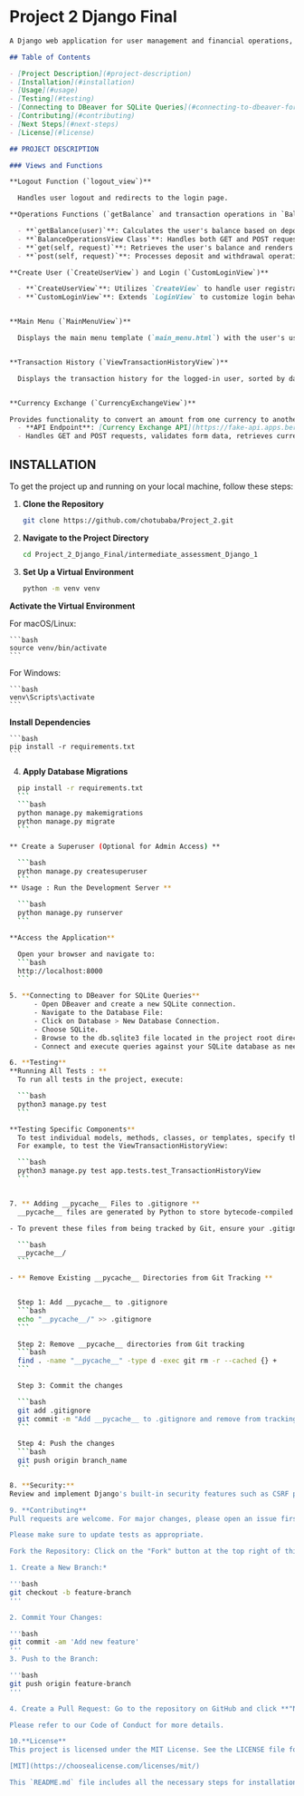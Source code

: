 # Project 2 Django Final
```markdown
A Django web application for user management and financial operations, including account creation, login, balance operations, transaction history, and currency exchange.

## Table of Contents

- [Project Description](#project-description)
- [Installation](#installation)
- [Usage](#usage)
- [Testing](#testing)
- [Connecting to DBeaver for SQLite Queries](#connecting-to-dbeaver-for-sqlite-queries)
- [Contributing](#contributing)
- [Next Steps](#next-steps)
- [License](#license)

## PROJECT DESCRIPTION

### Views and Functions

**Logout Function (`logout_view`)**

  Handles user logout and redirects to the login page.

**Operations Functions (`getBalance` and transaction operations in `BalanceOperationsView`)**

  - **`getBalance(user)`**: Calculates the user's balance based on deposit and withdrawal history.
  - **`BalanceOperationsView Class`**: Handles both GET and POST requests for balance operations.
  - **`get(self, request)`**: Retrieves the user's balance and renders the `operations.html` template.
  - **`post(self, request)`**: Processes deposit and withdrawal operations based on form input, updates history, and renders the updated balance in the template.

**Create User (`CreateUserView`) and Login (`CustomLoginView`)**

  - **`CreateUserView`**: Utilizes `CreateView` to handle user registration using the `User` model and `CreateUserForm`.
  - **`CustomLoginView`**: Extends `LoginView` to customize login behavior and context data.


**Main Menu (`MainMenuView`)**

  Displays the main menu template (`main_menu.html`) with the user's username if authenticated.


**Transaction History (`ViewTransactionHistoryView`)**

  Displays the transaction history for the logged-in user, sorted by date.


**Currency Exchange (`CurrencyExchangeView`)**

Provides functionality to convert an amount from one currency to another using an external API:
  - **API Endpoint**: [Currency Exchange API](https://fake-api.apps.berlintech.ai/api/currency_exchange)
  - Handles GET and POST requests, validates form data, retrieves currency rates, and computes the exchanged amount.

  ```

## INSTALLATION

To get the project up and running on your local machine, follow these steps:

1. **Clone the Repository**

   ```bash
   git clone https://github.com/chotubaba/Project_2.git 
   ```

2. **Navigate to the Project Directory**

    ```bash
    cd Project_2_Django_Final/intermediate_assessment_Django_1
    ```

3. **Set Up a Virtual Environment**

    ```bash
    python -m venv venv
    ```

**Activate the Virtual Environment**

For macOS/Linux:

    ```bash
    source venv/bin/activate
    ```

For Windows:

    ```bash
    venv\Scripts\activate
    ```

**Install Dependencies**

    ```bash
    pip install -r requirements.txt
    ```

4. **Apply Database Migrations**
  ```bash
    pip install -r requirements.txt
    ```
    ```bash
    python manage.py makemigrations
    python manage.py migrate
    ```

** Create a Superuser (Optional for Admin Access) **

    ```bash
    python manage.py createsuperuser
    ```
** Usage : Run the Development Server **

    ```bash
    python manage.py runserver
    ```

**Access the Application**

    Open your browser and navigate to:
    ```bash
    http://localhost:8000
    ```

5. **Connecting to DBeaver for SQLite Queries**
        - Open DBeaver and create a new SQLite connection.
        - Navigate to the Database File:
        - Click on Database > New Database Connection.
        - Choose SQLite.
        - Browse to the db.sqlite3 file located in the project root directory.
        - Connect and execute queries against your SQLite database as needed.

6. **Testing**
**Running All Tests : **
    To run all tests in the project, execute:

    ```bash
    python3 manage.py test
    ```

**Testing Specific Components**
    To test individual models, methods, classes, or templates, specify the path to the test module. 
    For example, to test the ViewTransactionHistoryView:

    ```bash
    python3 manage.py test app.tests.test_TransactionHistoryView
    ```


7. ** Adding __pycache__ Files to .gitignore **
    __pycache__ files are generated by Python to store bytecode-compiled versions of your Python files.

- To prevent these files from being tracked by Git, ensure your .gitignore file includes the following line:

    ```bash
    __pycache__/
    ```

- ** Remove Existing __pycache__ Directories from Git Tracking **


    Step 1: Add __pycache__ to .gitignore
    ```bash
    echo "__pycache__/" >> .gitignore
    ```

    Step 2: Remove __pycache__ directories from Git tracking
    ```bash
    find . -name "__pycache__" -type d -exec git rm -r --cached {} +
    ```

    Step 3: Commit the changes

    ```bash
    git add .gitignore
    git commit -m "Add __pycache__ to .gitignore and remove from tracking"
    ```

    Step 4: Push the changes
    ```bash
    git push origin branch_name
    ```

8. **Security:**
Review and implement Django's built-in security features such as CSRF protection (csrf_token), authentication (LoginRequiredMixin), and validation checks (e.g., amount <= 0, invalid operations).

9. **Contributing**
Pull requests are welcome. For major changes, please open an issue first to discuss what you would like to change.

Please make sure to update tests as appropriate.

Fork the Repository: Click on the "Fork" button at the top right of this repository page.

1. Create a New Branch:*

'''bash
git checkout -b feature-branch
'''

2. Commit Your Changes:

'''bash
git commit -am 'Add new feature'
'''
3. Push to the Branch:

'''bash
git push origin feature-branch
'''

4. Create a Pull Request: Go to the repository on GitHub and click **"New Pull Request".**

Please refer to our Code of Conduct for more details.

10.**License**
This project is licensed under the MIT License. See the LICENSE file for details.

[MIT](https://choosealicense.com/licenses/mit/)

This `README.md` file includes all the necessary steps for installation, usage, testing, and contributing, with clear sections and formatting for easy navigation.
